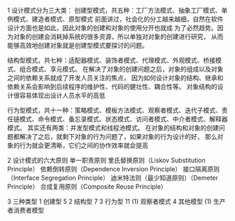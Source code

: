 1 设计模式分为三大类：
创建型模式，共五种：工厂方法模式、抽象工厂模式、单例模式、建造者模式、原型模式
前面讲过，社会化的分工越来越细，自然在软件设计方面也是如此，因此对象的创建和对象的使用分开也就成
为了必然趋势。因为对象的创建会消耗掉系统的很多资源，所以单独对对象的创建进行研究，
从而能够高效地创建对象就是创建型模式要探讨的问题。

结构型模式，共七种：适配器模式、装饰者模式、代理模式、外观模式、桥接模式、组合模式、享元模式。
在解决了对象的创建问题之后，对象的组成以及对象之间的依赖关系就成了开发人员关注的焦点，
因为如何设计对象的结构、继承和依赖关系会影响到后续程序的维护性、代码的健壮性、耦合性等。
对象结构的设计很容易体现出设计人员水平的高低

行为型模式，共十一种：策略模式、模板方法模式、观察者模式、迭代子模式、责任链模式、命令模式、备忘录模式、状态模式、访问者模式、中介者模式、解释器模式。
其实还有两类：并发型模式和线程池模式。
在对象的结构和对象的创建问题都解决了之后，就剩下对象的行为问题了，如果对象的行为设计的好，
那么对象的行为就会更清晰，它们之间的协作效率就会提高


2 设计模式的六大原则
单一职责原则
里氏替换原则（Liskov Substitution Principle）
依赖倒转原则（Dependence Inversion Principle）
接口隔离原则（Interface Segregation Principle）
迪米特法则（最少知道原则）（Demeter Principle）
合成复用原则（Composite Reuse Principle）

3 三种类型
1 创建型 5
2 结构型 7
3 行为型 11
(1) 观察者模式
4 其他模型
(1) 生产者消费者模型
